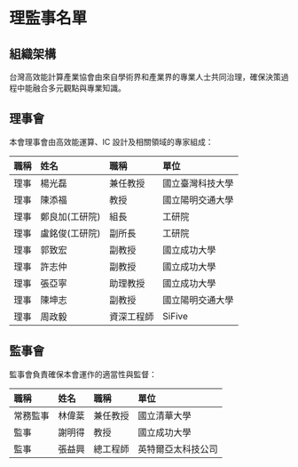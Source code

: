 # 理監事名單

## 組織架構

台灣高效能計算產業協會由來自學術界和產業界的專業人士共同治理，確保決策過程中能融合多元觀點與專業知識。

## 理事會

本會理事會由高效能運算、IC 設計及相關領域的專家組成：

| 職稱 | 姓名 | 職稱 | 單位 |
|:-----|:-----|:-----|:-----|
| 理事 | 楊光磊 | 兼任教授 | 國立臺灣科技大學 |
| 理事 | 陳添福 | 教授 | 國立陽明交通大學 |
| 理事 | 鄭良加(工研院) | 組長 | 工研院 |
| 理事 | 盧銘俊(工研院) | 副所長 | 工研院 |
| 理事 | 郭致宏 | 副教授 | 國立成功大學 |
| 理事 | 許志仲 | 副教授 | 國立成功大學 |
| 理事 | 張亞寧 | 助理教授 | 國立成功大學 |
| 理事 | 陳坤志 | 副教授 | 國立陽明交通大學 |
| 理事 | 周政毅 | 資深工程師 | SiFive |

## 監事會

監事會負責確保本會運作的適當性與監督：

| 職稱 | 姓名 | 職稱 | 單位 |
|:-----|:-----|:-----|:-----|
| 常務監事 | 林偉棻 | 兼任教授 | 國立清華大學 |
| 監事 | 謝明得 | 教授 | 國立成功大學 |
| 監事 | 張益興 | 總工程師 | 英特爾亞太科技公司 |
